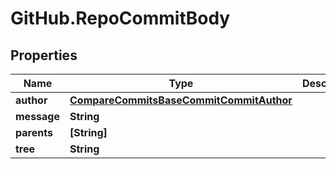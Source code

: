 # GitHub.RepoCommitBody

## Properties

Name | Type | Description | Notes
------------ | ------------- | ------------- | -------------
**author** | [**CompareCommitsBaseCommitCommitAuthor**](CompareCommitsBaseCommitCommitAuthor.md) |  | [optional] 
**message** | **String** |  | 
**parents** | **[String]** |  | 
**tree** | **String** |  | 


